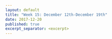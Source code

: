 ```yaml
---
layout: default
title: "Week 15: December 12th-December 19th"
date: 2017-12-20
published: true
excerpt_separator: <excerpt>
---
```

